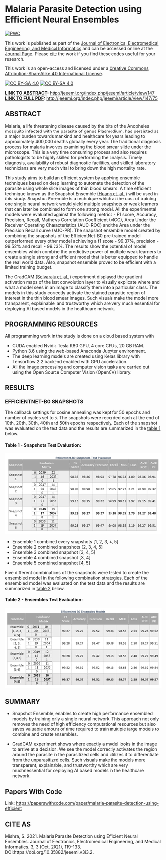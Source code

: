 # Malaria Parasite Detection using Efficient Neural Ensembles
[![PWC](https://img.shields.io/endpoint.svg?url=https://paperswithcode.com/badge/malaria-parasite-detection-using-efficient/medical-image-classification-on-malaria)](https://paperswithcode.com/sota/medical-image-classification-on-malaria?p=malaria-parasite-detection-using-efficient)

This work is published as part of the [Journal of Electronics, Electromedical Engineering, and Medical Informatics](https://jeeemi.org/index.php/jeeemi) and can be accessed online at the [Journal Page](https://doi.org/10.35882/jeeemi.v3i3.2). Please [cite](#citeAs) the work if you find these codes useful for your research. 

This work is an open-access and licensed under a [Creative Commons Attribution-ShareAlike 4.0 International License][cc-by-sa].

[![CC BY-SA 4.0][cc-by-sa-image]][cc-by-sa] [![CC BY-SA 4.0][cc-by-sa-shield]][cc-by-sa] 

[cc-by-sa]: http://creativecommons.org/licenses/by-sa/4.0/
[cc-by-sa-image]: https://licensebuttons.net/l/by-sa/4.0/88x31.png
[cc-by-sa-shield]: https://img.shields.io/badge/License-CC%20BY--SA%204.0-lightgrey.svg

**<ins>LINK TO ABSTRACT</ins>:** http://jeeemi.org/index.php/jeeemi/article/view/147 </br>
**<ins>LINK TO FULL PDF</ins>:** http://jeeemi.org/index.php/jeeemi/article/view/147/75

## ABSTRACT

Malaria, a life threatening disease caused by the bite of the Anopheles mosquito infected with the parasite of genus Plasmodium, has persisted as a major burden towards mankind and healthcare for years leading to approximately 400,000 deaths globally every year. The traditional diagnosis process for malaria involves examining the blood smear slide under the microscope. This is a very time consuming process and also requires pathologists to be highly skilled for performing the analysis. Timely diagnosis, availability of robust diagnostic facilities, and skilled laboratory technicians are very much vital to bring down the high mortality rate. 

This study aims to build an efficient system by applying ensemble techniques based on  deep learning to automate the detection of the parasite using whole slide images of thin blood smears. A time efficient technique known as the Snapshot Ensemble [(Huang et. al.,)](https://arxiv.org/abs/1704.00109)  will be used in this study. Snapshot Ensemble is a technique which at the cost of training one single neural network would yield multiple snapshots or weak learners that can later be combined to form one strong model. All the experimental models were evaluated against the following metrics - F1 score, Accuracy, Precision, Recall, Mathews Correlation Coefficient (MCC), Area Under the Receiver Operating Characteristics (AUC-ROC) and the Area under the Precision Recall curve (AUC-PR). The snapshot ensemble model created by combining the snapshots of the EfficientNet-B0 pre-trained model outperformed every other model achieving a f1 score - 99.37%, precision - 99.52% and recall - 99.23%. The results show the potential of  model ensembles which combine the predictive power of multiple weak learners to create a single strong and efficient model that is better equipped to handle the real world data. Also, snapshot ensemble proved to be efficient with a limited training budget.

The GradCAM [(Selvaraju et. al.,)](https://arxiv.org/abs/1610.02391) experiment displayed the gradient activation maps of the last convolution layer to visually explicate where and what a model sees in an image to classify them into a particular class. The models in this study correctly activate the stained parasitic region of interest in the thin blood smear images. Such visuals make the model more transparent, explainable, and trustworthy which are very much essential for deploying AI based models in the healthcare network.


## PROGRAMMING RESOURCES

All programming work in the study is done on a cloud based system with 

- CUDA enabled Nvidia Tesla K80 GPU, 4 core CPUs, 20 GB RAM. 
- Python 3.6 using  the  web-based Anaconda Jupyter  environment.  
- The deep  learning  models  are  created  using  Keras  library  with Tensorflow 2.2 backend enabled with GPU acceleration.
- All the image processing and computer vision tasks are carried out  using  the  Open  Source  Computer  Vision  (OpenCV) library.


## RESULTS

### EFFICIENTNET-B0 SNAPSHOTS

The callback settings for cosine annealing was kept for 50 epochs and number of cycles set to 5.  The  snapshots  were  recorded  each  at  the  end of  10th, 20th,  30th,  40th  and  50th  epochs  respectively.  Each  of  the snapshot  was  evaluated  on  the  test  data  and  the  results  are summarized in the [table 1](#tab1) below. 

#### <h4 id="tab1">Table 1 - Snapshots Test Evaluation:</h4>
![Table 1 - Snapshots Test Evaluation](https://github.com/sauravmishra1710/Malaria-Detection-Using-Deep-Learning-Techniques/blob/main/Test%20Evaluation%20Metrics/Snapshot%20Ensemble/EfficientNet-B0/SnapshotsEvaluation.PNG)

- Ensemble  1 combined every snapshots [1, 2,  3,  4,  5]
- Ensemble 2 combined  snapshots  [2,  3,  4,  5]
- Ensemble 3  combined snapshot [3, 4, 5]
- Ensemble 4 combined snapshot [3, 4]
- Ensemble 5 combined snapshot [4, 5]

Five different combinations of the snapshots were tested to create the ensembled model in the following combination strategies. Each of the ensembled model  was  evaluated  on  the  test  data  and  the  results  are summarized in [table 2](#tab2) below.

#### <h4 id="tab2">Table 2 - Ensembles Test Evaluation:</h4>
![Table 1 - Snapshots Test Evaluation](https://github.com/sauravmishra1710/Malaria-Detection-Using-Deep-Learning-Techniques/blob/main/Test%20Evaluation%20Metrics/Snapshot%20Ensemble/EfficientNet-B0/EnsembleEvaluation.PNG)

## SUMMARY

- Snapshot Ensemble, enables to create high performance ensembled models by training only a single neural network. This approach not only removes the need of high efficiency computational resources but also saves valuable amount of time required to train multiple large models to combine and create ensembles. 

- GradCAM experiment shows where exactly a model looks in the  image to arrive at a decision. We see the model correctly activates the region around the parasite in the parasitized cells and utilizes it to differentiate from the unparasitized cells. Such visuals make the models more transparent, explainable, and trustworthy which are very muchnessential for deploying AI based models in the healthcare network.

## Papers With Code

Link: https://paperswithcode.com/paper/malaria-parasite-detection-using-efficient

<h2 id="citeAs">CITE AS</h2>
Mishra, S. 2021. Malaria Parasite Detection using Efficient Neural Ensembles. Journal of Electronics, Electromedical Engineering, and Medical Informatics. 3, 3 (Oct. 2021), 119-133. DOI:https://doi.org/10.35882/jeeemi.v3i3.2.
